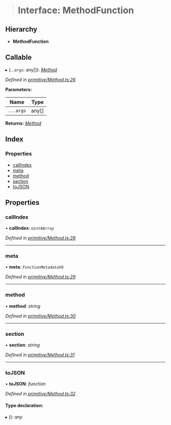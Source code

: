 > # Interface: MethodFunction

## Hierarchy

* **MethodFunction**

## Callable

▸ (...`args`: any[]): *[Method](../classes/_primitive_method_.method.md)*

*Defined in [primitive/Method.ts:26](https://github.com/polkadot-js/api/blob/e1cf002/packages/types/src/primitive/Method.ts#L26)*

**Parameters:**

Name | Type |
------ | ------ |
`...args` | any[] |

**Returns:** *[Method](../classes/_primitive_method_.method.md)*

## Index

### Properties

* [callIndex](_primitive_method_.methodfunction.md#callindex)
* [meta](_primitive_method_.methodfunction.md#meta)
* [method](_primitive_method_.methodfunction.md#method)
* [section](_primitive_method_.methodfunction.md#section)
* [toJSON](_primitive_method_.methodfunction.md#tojson)

## Properties

###  callIndex

• **callIndex**: *`Uint8Array`*

*Defined in [primitive/Method.ts:28](https://github.com/polkadot-js/api/blob/e1cf002/packages/types/src/primitive/Method.ts#L28)*

___

###  meta

• **meta**: *`FunctionMetadataV6`*

*Defined in [primitive/Method.ts:29](https://github.com/polkadot-js/api/blob/e1cf002/packages/types/src/primitive/Method.ts#L29)*

___

###  method

• **method**: *string*

*Defined in [primitive/Method.ts:30](https://github.com/polkadot-js/api/blob/e1cf002/packages/types/src/primitive/Method.ts#L30)*

___

###  section

• **section**: *string*

*Defined in [primitive/Method.ts:31](https://github.com/polkadot-js/api/blob/e1cf002/packages/types/src/primitive/Method.ts#L31)*

___

###  toJSON

• **toJSON**: *function*

*Defined in [primitive/Method.ts:32](https://github.com/polkadot-js/api/blob/e1cf002/packages/types/src/primitive/Method.ts#L32)*

#### Type declaration:

▸ (): *any*